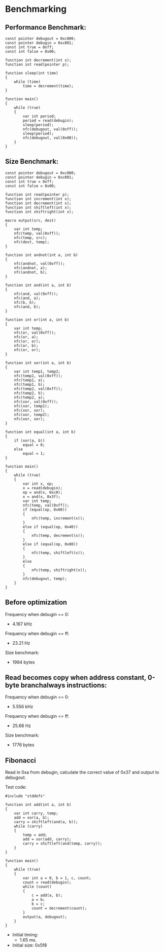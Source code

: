 Benchmarking
============

Performance Benchmark:
---------------

```
const pointer debugout = 0xc000;
const pointer debugin = 0xc001;
const int true = 0xff;
const int false = 0x00;

function int decrement(int x);
function int read(pointer p);

function sleep(int time)
{
    while (time)
        time = decrement(time);
}

function main()
{
    while (true)
    {
        var int period;
        period = read(debugin);
        sleep(period);
        nfc(debugout, val(0xff));
        sleep(period);
        nfc(debugout, val(0x00));
    }
}
```

Size Benchmark:
---------------

```
const pointer debugout = 0xc000;
const pointer debugin = 0xc001;
const int true = 0xff;
const int false = 0x00;

function int read(pointer p);
function int increment(int x);
function int decrement(int x);
function int shiftleft(int x);
function int shiftright(int x);

macro output(src, dest)
{
    var int temp;
    nfc(temp, val(0xff));
    nfc(temp, src);
    nfc(dest, temp);
}

function int andnot(int a, int b)
{
    nfc(andnot, val(0xff));
    nfc(andnot, a);
    nfc(andnot, b);
}

function int and(int a, int b)
{
    nfc(and, val(0xff));
    nfc(and, a);
    nfc(b, b);
    nfc(and, b);
}

function int or(int a, int b)
{
    var int temp;
    nfc(or, val(0xff));
    nfc(or, a);
    nfc(or, or);
    nfc(or, b);
    nfc(or, or);
}

function int xor(int a, int b)
{
    var int temp1, temp2;
    nfc(temp1, val(0xff));
    nfc(temp1, a);
    nfc(temp1, b);
    nfc(temp2, val(0xff));
    nfc(temp2, b);
    nfc(temp2, a);
    nfc(xor, val(0xff));
    nfc(xor, temp1);
    nfc(xor, xor);
    nfc(xor, temp2);
    nfc(xor, xor);
}

function int equal(int a, int b)
{
    if (xor(a, b))
        equal = 0;
    else
        equal = 1;
}

function main()
{
    while (true)
    {
        var int x, op;
        x = read(debugin);
        op = and(x, 0xc0);
        x = and(x, 0x3f);
        var int temp;
        nfc(temp, val(0xff));
        if (equal(op, 0x00))
        {
            nfc(temp, increment(x));
        }
        else if (equal(op, 0x40))
        {
            nfc(temp, decrement(x));
        }
        else if (equal(op, 0x80))
        {
            nfc(temp, shiftleft(x));
        }
        else
        {
            nfc(temp, shiftright(x));
        }
        nfc(debugout, temp);
    }
}
```

Before optimization
-------------------

Frequency when debugin == 0:

- 4.167 kHz

Frequency when debugin == ff:

- 23.21 Hz

Size benchmark:

- 1984 bytes

Read becomes copy when address constant, 0-byte branchalways instructions:
--------------------------------------------------------------------------

Frequency when debugin == 0:

- 5.556 kHz

Frequency when debugin == ff:

- 25.68 Hz

Size benchmark:

- 1776 bytes

Fibonacci
---------

Read in 0xa from debugin, calculate the correct value of 0x37 and output to debugout.

Test code:

```
#include "stddefs"

function int add(int a, int b)
{
    var int carry, temp;
    add = xor(a, b);
    carry = shiftleft(and(a, b));
    while (carry)
    {
        temp = add;
        add = xor(add, carry);
        carry = shiftleft(and(temp, carry));
    }
}

function main()
{
    while (true)
    {
        var int a = 0, b = 1, c, count;
        count = read(debugin);
        while (count)
        {
            c = add(a, b);
            a = b;
            b = c;
            count = decrement(count);
        }
        output(a, debugout);
    }
}
```

- Initial timing:
	- 1.65 ms.
- Initial size: 0x5f8
	


